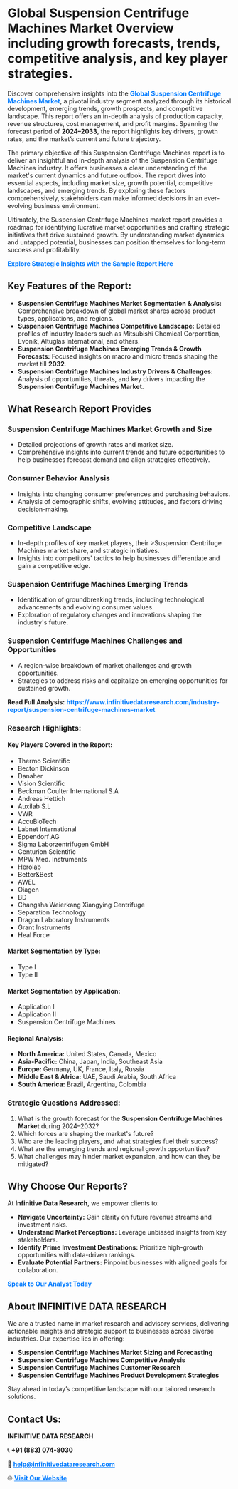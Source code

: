 <h1>Global Suspension Centrifuge Machines Market Overview including growth forecasts, trends, competitive analysis, and key player strategies.</h1>
<p>
Discover comprehensive insights into the 
<a href="https://www.infinitivedataresearch.com/industry-report/suspension-centrifuge-machines-market" rel="dofollow" style="color: #007BFF; text-decoration: none;"><strong>Global Suspension Centrifuge Machines Market</strong></a>, a pivotal industry segment analyzed through its historical development, emerging trends, growth prospects, and competitive landscape. This report offers an in-depth analysis of production capacity, revenue structures, cost management, and profit margins. Spanning the forecast period of <strong>2024–2033</strong>, the report highlights key drivers, growth rates, and the market’s current and future trajectory.
</p>
<p>
The primary objective of this Suspension Centrifuge Machines report is to deliver an insightful and in-depth analysis of the Suspension Centrifuge Machines industry. It offers businesses a clear understanding of the market's current dynamics and future outlook. The report dives into essential aspects, including market size, growth potential, competitive landscapes, and emerging trends. By exploring these factors comprehensively, stakeholders can make informed decisions in an ever-evolving business environment.
</p>
<p>
Ultimately, the Suspension Centrifuge Machines market report provides a roadmap for identifying lucrative market opportunities and crafting strategic initiatives that drive sustained growth. By understanding market dynamics and untapped potential, businesses can position themselves for long-term success and profitability.
</p>
<p>
<a href="https://www.infinitivedataresearch.com/request-sample/reportId=111212" style="color: #007BFF; text-decoration: none;"><strong>Explore Strategic Insights with the Sample Report Here</strong></a>
</p>

<h2>Key Features of the Report:</h2>
<ul>
<li><strong>Suspension Centrifuge Machines Market Segmentation & Analysis:</strong> Comprehensive breakdown of global market shares across product types, applications, and regions.</li>
<li><strong>Suspension Centrifuge Machines Competitive Landscape:</strong> Detailed profiles of industry leaders such as Mitsubishi Chemical Corporation, Evonik, Altuglas International, and others.</li>
<li><strong>Suspension Centrifuge Machines Emerging Trends & Growth Forecasts:</strong> Focused insights on macro and micro trends shaping the market till <strong>2032</strong>.</li>
<li><strong>Suspension Centrifuge Machines Industry Drivers & Challenges:</strong> Analysis of opportunities, threats, and key drivers impacting the <strong>Suspension Centrifuge Machines Market</strong>.</li>
</ul>

<h2>What Research Report Provides</h2>
<h3>Suspension Centrifuge Machines Market Growth and Size</h3>
<ul>
<li>Detailed projections of growth rates and market size.</li>
<li>Comprehensive insights into current trends and future opportunities to help businesses forecast demand and align strategies effectively.</li>
</ul>

<h3>Consumer Behavior Analysis</h3>
<ul>
<li>Insights into changing consumer preferences and purchasing behaviors.</li>
<li>Analysis of demographic shifts, evolving attitudes, and factors driving decision-making.</li>
</ul>

<h3>Competitive Landscape</h3>
<ul>
<li>In-depth profiles of key market players, their >Suspension Centrifuge Machines market share, and strategic initiatives.</li>
<li>Insights into competitors' tactics to help businesses differentiate and gain a competitive edge.</li>
</ul>

<h3>Suspension Centrifuge Machines Emerging Trends</h3>
<ul>
<li>Identification of groundbreaking trends, including technological advancements and evolving consumer values.</li>
<li>Exploration of regulatory changes and innovations shaping the industry's future.</li>
</ul>

<h3>Suspension Centrifuge Machines Challenges and Opportunities</h3>
<ul>
<li>A region-wise breakdown of market challenges and growth opportunities.</li>
<li>Strategies to address risks and capitalize on emerging opportunities for sustained growth.</li>
</ul>
<p><strong>Read Full Analysis:</strong> <a href="https://www.infinitivedataresearch.com/industry-report/suspension-centrifuge-machines-market" rel="dofollow" style="color: #007BFF; text-decoration: none;"><strong>https://www.infinitivedataresearch.com/industry-report/suspension-centrifuge-machines-market</strong></a></p>
<h3>Research Highlights:</h3>
<h4>Key Players Covered in the Report:</h4>
<ul><li>Thermo Scientific</li><li>Becton Dickinson</li><li>Danaher</li><li>Vision Scientific</li><li>Beckman Coulter International S.A</li><li>Andreas Hettich</li><li>Auxilab S.L</li><li>VWR</li><li>AccuBioTech</li><li>Labnet International</li><li>Eppendorf AG</li><li>Sigma Laborzentrifugen GmbH</li><li>Centurion Scientific</li><li>MPW Med. Instruments</li><li>Herolab</li><li>Better&amp;Best</li><li>AWEL</li><li>Oiagen</li><li>BD</li><li>Changsha Weierkang Xiangying Centrifuge</li><li>Separation Technology</li><li>Dragon Laboratory Instruments</li><li>Grant Instruments</li><li>Heal Force</li></ul>
<h4>Market Segmentation by Type:</h4>
<ul><li>Type I</li><li>Type II</li></ul>
<h4>Market Segmentation by Application:</h4>
<ul><li>Application I</li><li>Application II</li><li>Suspension Centrifuge Machines</li></ul>

<h4>Regional Analysis:</h4>
<ul>
<li><strong>North America:</strong> United States, Canada, Mexico</li>
<li><strong>Asia-Pacific:</strong> China, Japan, India, Southeast Asia</li>
<li><strong>Europe:</strong> Germany, UK, France, Italy, Russia</li>
<li><strong>Middle East & Africa:</strong> UAE, Saudi Arabia, South Africa</li>
<li><strong>South America:</strong> Brazil, Argentina, Colombia</li>
</ul>

<h3>Strategic Questions Addressed:</h3>
<ol>
<li>What is the growth forecast for the <strong>Suspension Centrifuge Machines Market</strong> during 2024–2032?</li>
<li>Which forces are shaping the market's future?</li>
<li>Who are the leading players, and what strategies fuel their success?</li>
<li>What are the emerging trends and regional growth opportunities?</li>
<li>What challenges may hinder market expansion, and how can they be mitigated?</li>
</ol>

<h2>Why Choose Our Reports?</h2>
<p>At <strong>Infinitive Data Research</strong>, we empower clients to:</p>
<ul>
<li><strong>Navigate Uncertainty:</strong> Gain clarity on future revenue streams and investment risks.</li>
<li><strong>Understand Market Perceptions:</strong> Leverage unbiased insights from key stakeholders.</li>
<li><strong>Identify Prime Investment Destinations:</strong> Prioritize high-growth opportunities with data-driven rankings.</li>
<li><strong>Evaluate Potential Partners:</strong> Pinpoint businesses with aligned goals for collaboration.</li>
</ul>
<p><a href="https://www.infinitivedataresearch.com/industry-report/suspension-centrifuge-machines-market" rel="dofollow" style="color: #007BFF; text-decoration: none;"><strong>Speak to Our Analyst Today</strong></a></p>

<h2>About INFINITIVE DATA RESEARCH</h2>
<p>We are a trusted name in market research and advisory services, delivering actionable insights and strategic support to businesses across diverse industries. Our expertise lies in offering:</p>
<ul>
<li><strong>Suspension Centrifuge Machines Market Sizing and Forecasting</strong></li>
<li><strong>Suspension Centrifuge Machines Competitive Analysis</strong></li>
<li><strong>Suspension Centrifuge Machines Customer Research</strong></li>
<li><strong>Suspension Centrifuge Machines Product Development Strategies</strong></li>
</ul>
<p>Stay ahead in today’s competitive landscape with our tailored research solutions.</p>

<h2>Contact Us:</h2>
<p><strong>INFINITIVE DATA RESEARCH</strong></p>
<p>📞 <strong>+91 (883) 074-8030</strong></p>
<p>📧 <strong><a href="mailto:help@infinitivedataresearch.com" style="color: #007BFF;">help@infinitivedataresearch.com</a></strong></p>
<p>🌐 <strong><a href="https://www.infinitivedataresearch.com" rel="dofollow" style="color: #007BFF;">Visit Our Website</a></strong></p>